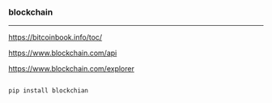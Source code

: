 ### blockchain
---
https://bitcoinbook.info/toc/

https://www.blockchain.com/api

https://www.blockchain.com/explorer

```
```

```
pip install blockchian
```

